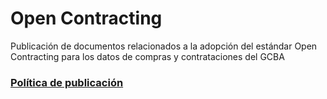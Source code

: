 # Open Contracting
Publicación de documentos relacionados a la adopción del estándar Open Contracting para los datos de compras y contrataciones del GCBA

### [Política de publicación](https://github.com/datosgcba/open_contracting/blob/master/politica_publicacion.md)


